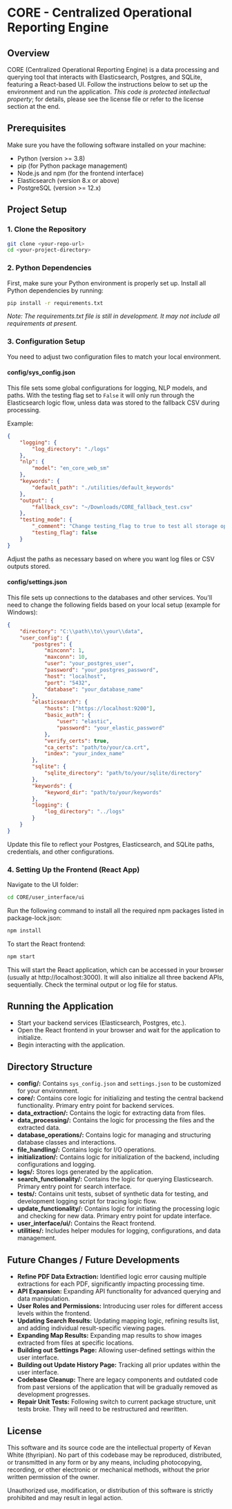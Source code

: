 # CORE - Centralized Operational Reporting Engine

## Overview
CORE (Centralized Operational Reporting Engine) is a data processing and querying tool that interacts with Elasticsearch, Postgres, and SQLite, featuring a React-based UI. Follow the instructions below to set up the environment and run the application. *This code is protected intellectual property*; for details, please see the license file or refer to the license section at the end.

## Prerequisites
Make sure you have the following software installed on your machine:

- Python (version >= 3.8)
- pip (for Python package management)
- Node.js and npm (for the frontend interface)
- Elasticsearch (version 8.x or above)
- PostgreSQL (version >= 12.x)

## Project Setup
### 1. Clone the Repository
```bash
git clone <your-repo-url>
cd <your-project-directory>
```
### 2. Python Dependencies
First, make sure your Python environment is properly set up. Install all Python dependencies by running:

```bash
pip install -r requirements.txt
```
*Note: The requirements.txt file is still in development. It may not include all requirements at present.*

### 3. Configuration Setup
You need to adjust two configuration files to match your local environment.

#### config/sys_config.json
This file sets some global configurations for logging, NLP models, and paths. With the testing flag set to ```False``` it will only run through the Elasticsearch logic flow, unless data was stored to the fallback CSV during processing.

Example:

```json
{
    "logging": {
        "log_directory": "./logs"
    },
    "nlp": {
        "model": "en_core_web_sm"
    },
    "keywords": {
        "default_path": "./utilities/default_keywords"
    },
    "output": {
        "fallback_csv": "~/Downloads/CORE_fallback_test.csv"
    },
    "testing_mode": {
        "_comment": "Change testing_flag to true to test all storage options.",
        "testing_flag": false
    }
}
```
Adjust the paths as necessary based on where you want log files or CSV outputs stored.

#### config/settings.json
This file sets up connections to the databases and other services. You'll need to change the following fields based on your local setup (example for Windows):

```json
{
    "directory": "C:\\path\\to\\your\\data",
    "user_config": {
        "postgres": {
            "minconn": 1,
            "maxconn": 10,
            "user": "your_postgres_user",
            "password": "your_postgres_password",
            "host": "localhost",
            "port": "5432",
            "database": "your_database_name"
        },
        "elasticsearch": {
            "hosts": ["https://localhost:9200"],
            "basic_auth": {
                "user": "elastic",
                "password": "your_elastic_password"
            },
            "verify_certs": true,
            "ca_certs": "path/to/your/ca.crt",
            "index": "your_index_name"
        },
        "sqlite": {
            "sqlite_directory": "path/to/your/sqlite/directory"
        },
        "keywords": {
            "keyword_dir": "path/to/your/keywords"
        },
        "logging": {
            "log_directory": "../logs"
        }
    }
}
```
Update this file to reflect your Postgres, Elasticsearch, and SQLite paths, credentials, and other configurations.

### 4. Setting Up the Frontend (React App)
Navigate to the UI folder:

```bash
cd CORE/user_interface/ui
```
Run the following command to install all the required npm packages listed in package-lock.json:

```bash
npm install
```
To start the React frontend:

```bash
npm start
```
This will start the React application, which can be accessed in your browser (usually at http://localhost:3000). It will also initialize all three backend APIs, sequentially. Check the terminal output or log file for status.

##  Running the Application
- Start your backend services (Elasticsearch, Postgres, etc.).
- Open the React frontend in your browser and wait for the application to initialize.
- Begin interacting with the application.

## Directory Structure
- **config/:** Contains ```sys_config.json``` and ```settings.json``` to be customized for your environment.
- **core/:** Contains core logic for initializing and testing the central backend functionality. Primary entry point for backend services.
- **data_extraction/:** Contains the logic for extracting data from files.
- **data_processing/:** Contains the logic for processing the files and the extracted data.
- **database_operations/:** Contains logic for managing and structuring database classes and interactions.
- **file_handling/:** Contains logic for I/O operations.
- **initialization/:** Contains logic for initialization of the backend, including configurations and logging.
- **logs/:** Stores logs generated by the application.
- **search_functionality/:** Contains the logic for querying Elasticsearch. Primary entry point for search interface.
- **tests/:** Contains unit tests, subset of synthetic data for testing, and development logging script for tracing logic flow.
- **update_functionality/:** Contains logic for initiating the processing logic and checking for new data. Primary entry point for update interface.
- **user_interface/ui/:** Contains the React frontend.
- **utilities/:** Includes helper modules for logging, configurations, and data management.

## Future Changes / Future Developments
- **Refine PDF Data Extraction:** Identified logic error causing multiple extractions for each PDF, significantly impacting processing time.
- **API Expansion:** Expanding API functionality for advanced querying and data manipulation.
- **User Roles and Permissions:** Introducing user roles for different access levels within the frontend.
- **Updating Search Results:** Updating mapping logic, refining results list, and adding individual result-specific viewing pages.
- **Expanding Map Results:** Expanding map results to show images extracted from files at specific locations.
- **Building out Settings Page:** Allowing user-defined settings within the user interface.
- **Building out Update History Page:** Tracking all prior updates within the user interface.
- **Codebase Cleanup:** There are legacy components and outdated code from past versions of the application that will be gradually removed as development progresses.
- **Repair Unit Tests:** Following switch to current package structure, unit tests broke. They will need to be restructured and rewritten.

## License
This software and its source code are the intellectual property of Kevan White (thyripian). No part of this codebase may be reproduced, distributed, or transmitted in any form or by any means, including photocopying, recording, or other electronic or mechanical methods, without the prior written permission of the owner.

Unauthorized use, modification, or distribution of this software is strictly prohibited and may result in legal action.
